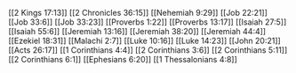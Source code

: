 [[2 Kings 17:13]]
[[2 Chronicles 36:15]]
[[Nehemiah 9:29]]
[[Job 22:21]]
[[Job 33:6]]
[[Job 33:23]]
[[Proverbs 1:22]]
[[Proverbs 13:17]]
[[Isaiah 27:5]]
[[Isaiah 55:6]]
[[Jeremiah 13:16]]
[[Jeremiah 38:20]]
[[Jeremiah 44:4]]
[[Ezekiel 18:31]]
[[Malachi 2:7]]
[[Luke 10:16]]
[[Luke 14:23]]
[[John 20:21]]
[[Acts 26:17]]
[[1 Corinthians 4:4]]
[[2 Corinthians 3:6]]
[[2 Corinthians 5:11]]
[[2 Corinthians 6:1]]
[[Ephesians 6:20]]
[[1 Thessalonians 4:8]]
